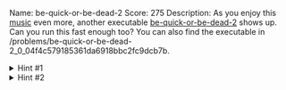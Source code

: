 Name: be-quick-or-be-dead-2
Score: 275
Description: As you enjoy this <a href="https://www.youtube.com/watch?v=CTt1vk9nM9c">music</a> even more, another executable <a href='//2018shell1.picoctf.com/static/b05a612630e28214b69389bc4013a6e6/be-quick-or-be-dead-2'>be-quick-or-be-dead-2</a> shows up. Can you run this fast enough too? You can also find the executable in /problems/be-quick-or-be-dead-2_0_04f4c579185361da6918bbc2fc9dcb7b.
<details><summary>Hint #1</summary>Can you call stuff without executing the entire program?</details><details><summary>Hint #2</summary>What will the key finally be?</details>